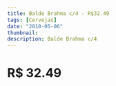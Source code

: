 ```yaml
---
title: Balde Brahma c/4 - R$32.49
tags: [Cervejas]
date: "2010-05-06"
thumbnail: 
description: Balde Brahma c/4
---
```


# R$ 32.49